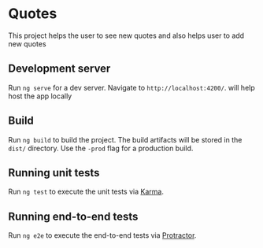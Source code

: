 # Quotes

This project helps the user to see new quotes and also helps user to add new quotes

## Development server

Run `ng serve` for a dev server. Navigate to `http://localhost:4200/`. will help host the app locally

## Build

Run `ng build` to build the project. The build artifacts will be stored in the `dist/` directory. Use the `-prod` flag for a production build.

## Running unit tests

Run `ng test` to execute the unit tests via [Karma](https://karma-runner.github.io).

## Running end-to-end tests

Run `ng e2e` to execute the end-to-end tests via [Protractor](http://www.protractortest.org/).


